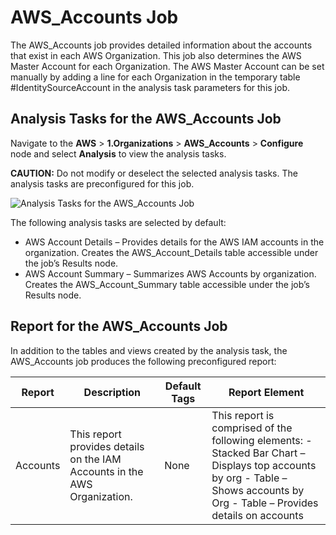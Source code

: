 # AWS_Accounts Job

The AWS_Accounts job provides detailed information about the accounts that exist in each AWS
Organization. This job also determines the AWS Master Account for each Organization. The AWS Master
Account can be set manually by adding a line for each Organization in the temporary table
#IdentitySourceAccount in the analysis task parameters for this job.

## Analysis Tasks for the AWS_Accounts Job

Navigate to the **AWS** > **1.Organizations** > **AWS_Accounts** > **Configure** node and select
**Analysis** to view the analysis tasks.

**CAUTION:** Do not modify or deselect the selected analysis tasks. The analysis tasks are
preconfigured for this job.

![Analysis Tasks for the AWS_Accounts Job](/img/product_docs/accessanalyzer/11.6/accessanalyzer/solutions/aws/organizations/accountsanalysis.webp)

The following analysis tasks are selected by default:

- AWS Account Details – Provides details for the AWS IAM accounts in the organization. Creates the
  AWS_Account_Details table accessible under the job’s Results node.
- AWS Account Summary – Summarizes AWS Accounts by organization. Creates the AWS_Account_Summary
  table accessible under the job’s Results node.

## Report for the AWS_Accounts Job

In addition to the tables and views created by the analysis task, the AWS_Accounts job produces the
following preconfigured report:

| Report   | Description                                                               | Default Tags | Report Element                                                                                                                                                                |
| -------- | ------------------------------------------------------------------------- | ------------ | ----------------------------------------------------------------------------------------------------------------------------------------------------------------------------- |
| Accounts | This report provides details on the IAM Accounts in the AWS Organization. | None         | This report is comprised of the following elements: - Stacked Bar Chart – Displays top accounts by org - Table – Shows accounts by Org - Table – Provides details on accounts |
